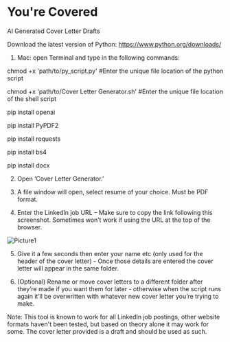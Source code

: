 # You're Covered
AI Generated Cover Letter Drafts

Download the latest version of Python: https://www.python.org/downloads/

1) Mac: open Terminal and type in the following commands:


chmod +x 'path/to/py_script.py' #Enter the unique file location of the python script

chmod +x 'path/to/Cover Letter Generator.sh' #Enter the unique file location of the shell script

pip install openai

pip install PyPDF2

pip install requests

pip install bs4

pip install docx


2) Open ‘Cover Letter Generator.’

3) A file window will open, select resume of your choice. Must be PDF format.

4) Enter the LinkedIn job URL – Make sure to copy the link following this screenshot. Sometimes won’t work if using the URL at the top of the browser.

![Picture1](https://github.com/shepard5/You-re-Covered/assets/108085853/2f16ccda-5645-4d9e-988d-6894c4a7efff)

5) Give it a few seconds then enter your name etc (only used for the header of the cover letter) - Once those details are entered the cover letter will appear in the same folder.

6) (Optional) Rename or move cover letters to a different folder after they’re made if you want them for later - otherwise when the script runs again it’ll be overwritten with whatever new cover letter you’re trying to make.

Note: This tool is known to work for all LinkedIn job postings, other website formats haven't been tested, but based on theory alone it may work for some. The cover letter provided is a draft and should be used as such.
